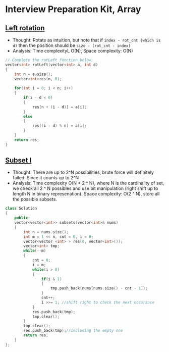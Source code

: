 # Interview Preparation Kit, Array

## [Left rotation](https://www.hackerrank.com/challenges/ctci-array-left-rotation/problem?h_l=interview&playlist_slugs%5B%5D=interview-preparation-kit&playlist_slugs%5B%5D=arrays)

* Thought: Rotate as intuition, but note that if `index - rot_cnt (which is d)` then the position should be `size - (rot_cnt - index)`
* Analysis: Time complexityL O(N), Space complexity: O(N)
```cpp
// Complete the rotLeft function below.
vector<int> rotLeft(vector<int> a, int d) 
{
    int n = a.size();
    vector<int>res(n, 0);
    
    for(int i = 0; i < n; i++)
    {
        if(i - d < 0)
        {
            res[n + (i - d)] = a[i];
        }
        else
        {
            res[(i - d) % n] = a[i];
        }
    }
    return res;
}
```

## [Subset I](https://leetcode.com/problems/subsets/)

* Thought: There are up to 2^N possibilities, brute force will definitely failed. Since it counts up to 2^N
* Analysis: Time complexity O(N * 2 ^ N), where N is the cardinality of set, we check all 2 ^ N possibles and use bit manipulation (right shift up to length N in binary represenation). Space complexity: O(2 ^ N), store all the possible subsets.

```cpp
class Solution 
{
    public:
    vector<vector<int>> subsets(vector<int>& nums) 
    {
        int n = nums.size();
        int m = 1 << n, cnt = 0, i = 0;
        vector<vector <int> > res(0, vector<int>());
        vector<int> tmp;
        while(--m)
        {
            cnt = 0;
            i = m;
            while(i > 0)
            {
                if(i & 1)
                {
                    tmp.push_back(nums[nums.size() - cnt - 1]);
                }
                cnt++;
                i >>= 1; //shift right to check the next occurance
            }
            res.push_back(tmp);
            tmp.clear();
        }
        tmp.clear();
        res.push_back(tmp);//including the empty one
        return res;
    }
};
```
